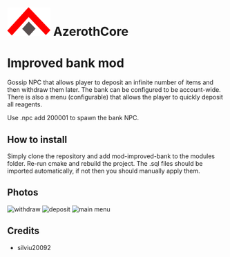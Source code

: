 # ![logo](https://raw.githubusercontent.com/azerothcore/azerothcore.github.io/master/images/logo-github.png) AzerothCore

# Improved bank mod

Gossip NPC that allows player to deposit an infinite number of items and then withdraw them later. The bank can be configured to be account-wide. There is also a menu (configurable) that allows the player to quickly deposit all reagents.

Use .npc add 200001 to spawn the bank NPC.

## How to install

Simply clone the repository and add mod-improved-bank to the modules folder. Re-run cmake and rebuild the project. The .sql files should be imported automatically, if not then you should manually apply them.

## Photos

![withdraw](https://github.com/silviu20092/mod-improved-bank/blob/master/pics/pict1.png?raw=true)
![deposit](https://github.com/silviu20092/mod-improved-bank/blob/master/pics/pict3.png?raw=true)
![main menu](https://github.com/silviu20092/mod-improved-bank/blob/master/pics/pict2.png?raw=true)

## Credits
- silviu20092